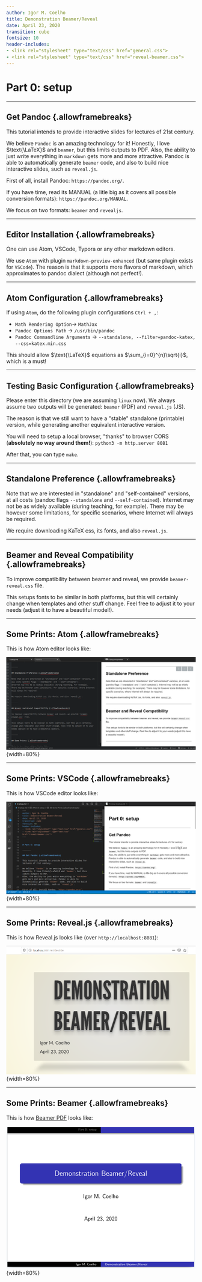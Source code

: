 ```yaml
---
author: Igor M. Coelho
title: Demonstration Beamer/Reveal
date: April 23, 2020
transition: cube
fontsize: 10
header-includes:
- <link rel="stylesheet" type="text/css" href="general.css">
- <link rel="stylesheet" type="text/css" href="reveal-beamer.css">
---
```



# Part 0: setup

-------

## Get Pandoc {.allowframebreaks}

This tutorial intends to provide interactive slides for lectures of 21st century.

We believe `Pandoc` is an amazing technology for it! Honestly, I love $\text{\LaTeX}$ and `beamer`, but this limits outputs to PDF.
Also, the ability to just write everything in `markdown` gets more and more attractive. Pandoc is able to automatically generate `beamer` code, and also to build nice interactive slides, such as `reveal.js`.

First of all, install Pandoc: `https://pandoc.org/`.

If you have time, read its MANUAL (a litle big as it covers all possible conversion formats): `https://pandoc.org/MANUAL`.

We focus on two formats: `beamer` and `revealjs`.

--------

## Editor Installation {.allowframebreaks}

One can use Atom, VSCode, Typora or any other markdown editors.

We use `Atom` with plugin `markdown-preview-enhanced` (but same plugin exists for `VSCode`).
The reason is that it supports more flavors of markdown, which approximates to pandoc dialect (although not perfect!).


--------

## Atom Configuration {.allowframebreaks}

If using `Atom`, do the following plugin configurations `Ctrl + ,`:

- `Math Rendering Option`-> `MathJax`
- `Pandoc Options Path` -> `/usr/bin/pandoc`
- `Pandoc Commandline Arguments` -> `--standalone, --filter=pandoc-katex, --css=katex.min.css`

This should allow $\text{\LaTeX}$ equations as $\sum_{i=0}^{n}\sqrt{i}$, which is a must!

------

## Testing Basic Configuration {.allowframebreaks}

Please enter this directory (we are assuming `linux` now).
We always assume two outputs will be generated: `beamer` (PDF) and `reveal.js` (JS).

The reason is that we still want to have a "stable" standalone (printable) version, while generating another equivalent interactive version.

You will need to setup a local browser, "thanks" to browser CORS (**absolutely no way around them!**): `python3 -m http.server 8081`

After that, you can type `make`.

------

## Standalone Preference {.allowframebreaks}

Note that we are interested in "standalone" and "self-contained" versions, at all costs (pandoc flags `--standalone` and `--self-contained`).
Internet may not be as widely available (during teaching, for example).
There may be however some limitations, for specific scenarios, where Internet will always be required.

We require downloading KaTeX css, its fonts, and also `reveal.js`.

------

## Beamer and Reveal Compatibility {.allowframebreaks}

To improve compatibility between beamer and reveal, we provide `beamer-reveal.css` file.

This setups fonts to be similar in both platforms, but this will certainly change when templates and other stuff change. Feel free to adjust it to your needs (adjust it to have a beautiful model!).

------

## Some Prints: Atom {.allowframebreaks}

This is how Atom editor looks like:

![Atom preview](./img/atom-preview.png "Atom preview"){width=80%}

------

## Some Prints: VSCode {.allowframebreaks}

This is how VSCode editor looks like:

![VSCode preview](./img/vscode-preview.png "VSCode preview"){width=80%}

------

## Some Prints: Reveal.js {.allowframebreaks}

This is how Reveal.js looks like (over `http://localhost:8081`):

![Reveal.js preview](./img/revealjs-preview.png "Reveal.js preview"){width=80%}


------

## Some Prints: Beamer {.allowframebreaks}

This is how [Beamer PDF](./beamer-0-setup.pdf) looks like:

![Beamer preview](./img/beamer-preview.png "Beamer preview"){width=80%}
